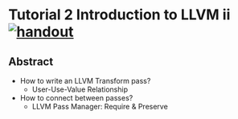 # Tutorial 2 Introduction to LLVM ii [![handout](https://img.shields.io/badge/-handout-blue)](https://www.overleaf.com/read/vdwnnwdcshyx)

## Abstract

- How to write an LLVM Transform pass?
  - User-Use-Value Relationship
- How to connect between passes?
  - LLVM Pass Manager: Require & Preserve
